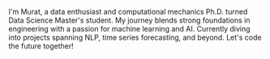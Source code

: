  I'm Murat, a data enthusiast and computational mechanics Ph.D. turned Data Science Master's student. My journey blends strong foundations in engineering with a passion for machine learning and AI. Currently diving into projects spanning NLP, time series forecasting, and beyond. Let's code the future together!
